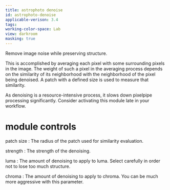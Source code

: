 ```yaml
---
title: astrophoto denoise
id: astrophoto-denoise
applicable-verison: 3.4
tags: 
working-color-space: Lab 
view: darkroom
masking: true
---
```


Remove image noise while preserving structure. 

This is accomplished by averaging each pixel with some surrounding pixels in the image. The weight of such a pixel in the averaging process depends on the similarity of its neighborhood with the neighborhood of the pixel being denoised. A patch with a defined size is used to measure that similarity. 

As denoising is a resource-intensive process, it slows down pixelpipe processing significantly. Consider activating this module late in your workflow.

# module controls

patch size
: The radius of the patch used for similarity evaluation.

strength
: The strength of the denoising.

luma
: The amount of denoising to apply to luma. Select carefully in order not to lose too much structure.

chroma
: The amount of denoising to apply to chroma. You can be much more aggressive with this parameter.
